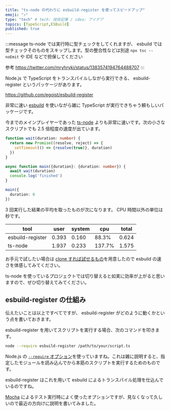 ```yaml
---
title: "ts-node の代わりに esbuild-register を使ってスピードアップ"
emoji: "⤴️"
type: "tech" # tech: 技術記事 / idea: アイデア
topics: [TypeScript,ESBuild]
published: true
---
```


:::message
ts-node では実行時に型チェックをしてくれますが、 esbuild では型チェックそのものをスキップします。型の整合性などは別途 `npx tsc --noEmit` や IDE などで担保してください

参考
https://twitter.com/mryhryki/status/1383574194764488707
:::

Node.js で TypeScript をトランスパイルしながら実行できる、 esbuild-register というパッケージがあります。

https://github.com/egoist/esbuild-register

非常に速い [esbuild](https://github.com/evanw/esbuild) を使いながら雑に TypeScript が実行できちゃう頼もしいパッケージです。

今までのメインプレイヤーであった [ts-node](https://github.com/TypeStrong/ts-node) よりも非常に速いです。次の小さなスクリプトでも 2.5 倍程度の速度が出ています。

```typescript
function wait(duration: number) {
  return new Promise((resolve, reject) => {
    setTimeout(() => {resolve(true)}, duration)
  })
}

async function main({duration}: {duration: number}) {
  await wait(duration)
  console.log('finished')
}

main({
  duration: 0
})
```

3 回実行した結果の平均を取ったものが次になります。 CPU 時間以外の単位は秒です。

tool              | user  | system  | cpu     | total
------------------|-------|---------|---------|-------
esbuild-register  | 0.393 | 0.160   | 88.3%   | 0.624
ts-node           | 1.937 | 0.233   | 137.7%  | 1.575

お手元で試したい場合は [clone すれば試せるもの](https://github.com/januswel/comparison-ts-node-vs-esbuild)を用意したので esbuild の速さを体感してみてください。

ts-node を使っているプロジェクトでは切り替えると如実に効率が上がると思いますので、ぜひ切り替えてみてください。

## esbuild-register の仕組み

伝えたいことは以上ですべてですが、 esbuild-register がどのように動くかという点を書いておきます。

esbuild-register を用いてスクリプトを実行する場合、次のコマンドを叩きます。

```sh
node --require esbuild-register /path/to/your/script.ts
```

Node.js の [`--require` オプション](https://nodejs.org/api/cli.html#cli_r_require_module)を使っていますね。これは雑に説明すると、指定したモジュールを読み込んでから本筋のスクリプトを実行するためのものです。

esbuild-register はこれを用いて esbuild によるトランスパイル処理を仕込んでいるのですね。

[Mocha](https://mochajs.org/) によるテスト実行時によく使ったオプションですが、見なくなって久しいので最近の方向けに説明を書いてみました。
